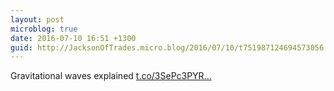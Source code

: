 ```yaml
---
layout: post
microblog: true
date: 2016-07-10 16:51 +1300
guid: http://JacksonOfTrades.micro.blog/2016/07/10/t751987124694573056.html
---
```

Gravitational waves explained [t.co/3SePc3PYR...](https://t.co/3SePc3PYRq)
